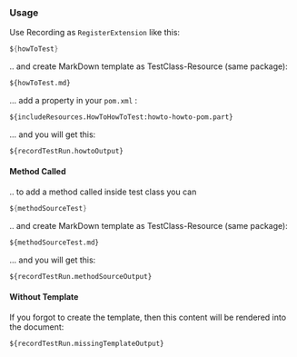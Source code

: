 ### Usage

Use Recording as `RegisterExtension` like this:

```java
${howToTest}
```

.. and create MarkDown template as TestClass-Resource (same package):

````markdown
${howToTest.md}
````

... add a property in your `pom.xml` :

```xml
${includeResources.HowToHowToTest:howto-howto-pom.part}
```

... and you will get this:

````markdown
${recordTestRun.howtoOutput}
````

#### Method Called

.. to add a method called inside test class you can

```java
${methodSourceTest}
```

.. and create MarkDown template as TestClass-Resource (same package):

````markdown
${methodSourceTest.md}
````
... and you will get this:

````markdown
${recordTestRun.methodSourceOutput}
````


#### Without Template

If you forgot to create the template, then this content will be rendered into the document:

````markdown
${recordTestRun.missingTemplateOutput}
````

